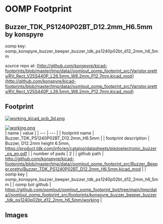 # OOMP Footprint  
## Buzzer_TDK_PS1240P02BT_D12.2mm_H6.5mm  by konspyre  
  
oomp key: oomp_konspyre_buzzer_beeper_buzzer_tdk_ps1240p02bt_d12_2mm_h6_5mm  
  
source repo at: [http://github.com/konspyre/kicad-footprints/blob/master/tmp/data//oomlout_oomp_footprint_src/Varistor.pretty/RV_Rect_V25S440P_L26.5mm_W8.2mm_P12.7mm.kicad_mod](http://github.com/konspyre/kicad-footprints/blob/master/tmp/data//oomlout_oomp_footprint_src/Varistor.pretty/RV_Rect_V25S440P_L26.5mm_W8.2mm_P12.7mm.kicad_mod)  
## Footprint  
  
[![working_kicad_pcb_3d.png](working_kicad_pcb_3d_600.png)](working_kicad_pcb_3d.png)  
  
[![working.png](working_600.png)](working.png)  
| name | value | 
| --- | --- | 
| footprint name | Buzzer_TDK_PS1240P02BT_D12.2mm_H6.5mm | 
| footprint description | Buzzer, D12.2mm height 6.5mm, https://product.tdk.com/info/en/catalog/datasheets/piezoelectronic_buzzer_ps_en.pdf | 
| number of pads | 2 | 
| github path | http://github.com/konspyre/kicad-footprints/blob/master/tmp/data//oomlout_oomp_footprint_src/Buzzer_Beeper.pretty/Buzzer_TDK_PS1240P02BT_D12.2mm_H6.5mm.kicad_mod | 
| oomp key | oomp_konspyre_buzzer_beeper_buzzer_tdk_ps1240p02bt_d12_2mm_h6_5mm | 
| oomp bot github | https://github.com/oomlout/oomlout_oomp_footprint_bot/tree/main/tmp/data//oomlout_oomp_footprint_src/footprints/konspyre_buzzer_beeper_buzzer_tdk_ps1240p02bt_d12_2mm_h6_5mm/working | 
## Images  
